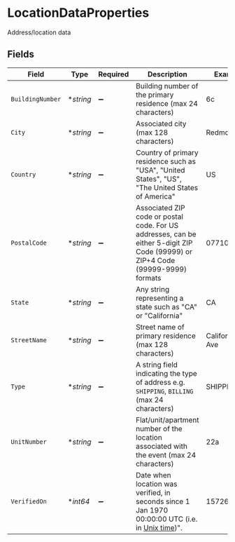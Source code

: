 # LocationDataProperties

Address/location data


## Fields

| Field                                                                                                                                      | Type                                                                                                                                       | Required                                                                                                                                   | Description                                                                                                                                | Example                                                                                                                                    |
| ------------------------------------------------------------------------------------------------------------------------------------------ | ------------------------------------------------------------------------------------------------------------------------------------------ | ------------------------------------------------------------------------------------------------------------------------------------------ | ------------------------------------------------------------------------------------------------------------------------------------------ | ------------------------------------------------------------------------------------------------------------------------------------------ |
| `BuildingNumber`                                                                                                                           | **string*                                                                                                                                  | :heavy_minus_sign:                                                                                                                         | Building number of the primary residence (max 24 characters)                                                                               | 6c                                                                                                                                         |
| `City`                                                                                                                                     | **string*                                                                                                                                  | :heavy_minus_sign:                                                                                                                         | Associated city (max 128 characters)                                                                                                       | Redmond                                                                                                                                    |
| `Country`                                                                                                                                  | **string*                                                                                                                                  | :heavy_minus_sign:                                                                                                                         | Country of primary residence such as "USA", "United States", "US", "The United States of America"                                          | US                                                                                                                                         |
| `PostalCode`                                                                                                                               | **string*                                                                                                                                  | :heavy_minus_sign:                                                                                                                         | Associated ZIP code or postal code. For US addresses, can be either 5-digit ZIP Code (99999) or ZIP+4 Code (99999-9999) formats            | 07710-0001                                                                                                                                 |
| `State`                                                                                                                                    | **string*                                                                                                                                  | :heavy_minus_sign:                                                                                                                         | Any string representing a state such as "CA" or "California"                                                                               | CA                                                                                                                                         |
| `StreetName`                                                                                                                               | **string*                                                                                                                                  | :heavy_minus_sign:                                                                                                                         | Street name of primary residence (max 128 characters)                                                                                      | California Ave                                                                                                                             |
| `Type`                                                                                                                                     | **string*                                                                                                                                  | :heavy_minus_sign:                                                                                                                         | A string field indicating the type of address e.g. `SHIPPING`, `BILLING` (max 24 characters)                                               | SHIPPING                                                                                                                                   |
| `UnitNumber`                                                                                                                               | **string*                                                                                                                                  | :heavy_minus_sign:                                                                                                                         | Flat/unit/apartment number of the location associated with the event (max 24 characters)                                                   | 22a                                                                                                                                        |
| `VerifiedOn`                                                                                                                               | **int64*                                                                                                                                   | :heavy_minus_sign:                                                                                                                         | Date when location was verified, in seconds since 1 Jan 1970 00:00:00 UTC (i.e. in [Unix time](https://en.wikipedia.org/wiki/Unix_time))". | 1572673227                                                                                                                                 |